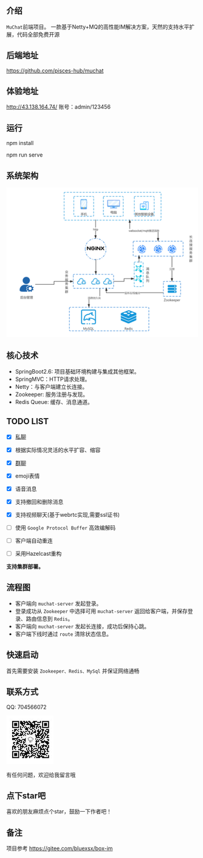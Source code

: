 

## 介绍

`MuChat`前端项目。
一款基于Netty+MQ的高性能IM解决方案，天然的支持水平扩展，代码全部免费开源

## 后端地址
https://github.com/pisces-hub/muchat


## 体验地址
http://43.138.164.74/
账号：admin/123456


## 运行
npm install

npm run serve


## 系统架构
![](docs/images/高性能IM架构.jpg)


## 核心技术

- SpringBoot2.6: 项目基础环境构建与集成其他框架。
- SpringMVC：HTTP请求处理。
- Netty：与客户端建立长连接。
- Zookeeper: 服务注册与发现。
- Redis Queue: 缓存、消息通道。


## TODO LIST


* [x] [私聊](#私聊)
* [x] 根据实际情况灵活的水平扩容、缩容
* [x] [群聊](#群聊)
* [x] emoji表情
* [x] 语音消息
* [x] 支持撤回和删除消息
* [x] 支持视频聊天(基于webrtc实现,需要ssl证书)
* [ ] 使用 `Google Protocol Buffer` 高效编解码
* [ ] 客户端自动重连
* [ ] 采用Hazelcast重构




**支持集群部署。**



## 流程图


- 客户端向 `muchat-server` 发起登录。
- 登录成功从 `Zookeeper` 中选择可用 `muchat-server` 返回给客户端，并保存登录、路由信息到 `Redis`。
- 客户端向 `muchat-server` 发起长连接，成功后保持心跳。
- 客户端下线时通过 `route` 清除状态信息。


## 快速启动

首先需要安装 `Zookeeper、Redis、MySql` 并保证网络通畅

## 联系方式



QQ: 704566072

![](./docs/images/vx1.jpg)



有任何问题，欢迎给我留言哦





## 点下star吧
喜欢的朋友麻烦点个star，鼓励一下作者吧！


## 备注

项目参考 https://gitee.com/bluexsx/box-im